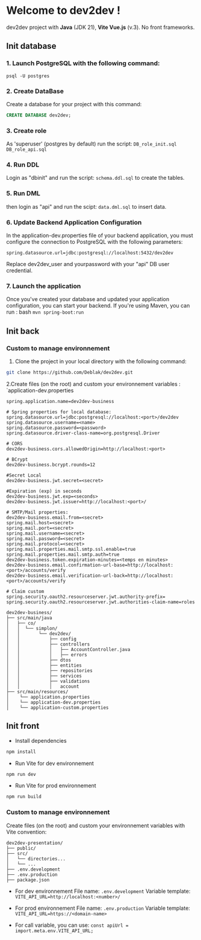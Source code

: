# Welcome to dev2dev !

dev2dev project with **Java** (JDK 21), **Vite Vue.js** (v.3). No front frameworks.

## Init database

### 1. Launch PostgreSQL with the following command:
```$bash
psql -U postgres
```

### 2. Create DataBase
Create a database for your project with this command:
```sql
CREATE DATABASE dev2dev;
```

### 3. Create role
As 'superuser' (postgres by default) run the script:
```DB_role_init.sql```
```DB_role_api.sql```

### 4. Run DDL
Login as "dbinit" and run the script:
```schema.ddl.sql```
to create the tables.

### 5. Run DML
then login as "api" and run the scipt:
```data.dml.sql```
to insert data.

### 6. Update Backend Application Configuration
In the application-dev.properties file of your backend application, you must configure the connection to PostgreSQL with the following parameters:
```application.properties
spring.datasource.url=jdbc:postgresql://localhost:5432/dev2dev
```
Replace dev2dev_user and yourpassword with your "api" DB user credential.

### 7. Launch the application
Once you've created your database and updated your application configuration, you can start your backend. If you're using Maven, you can run :
bash
`mvn spring-boot:run`

## Init back

### Custom to manage environnement

1. Clone the project in your local directory with the following command:
```bash
git clone https://github.com/Deblak/dev2dev.git
```

2.Create files (on the root)  and custom your environnement variables : `application-dev.properties 
```application-dev.properties
spring.application.name=dev2dev-business

# Spring properties for local database:
spring.datasource.url=jdbc:postgresql://localhost:<port>/dev2dev
spring.datasource.username=<name>
spring.datasource.password=<password>
spring.datasource.driver-class-name=org.postgresql.Driver

# CORS
dev2dev-business.cors.allowedOrigin=http://localhost:<port>

# BCrypt
dev2dev-business.bcrypt.rounds=12

#Secret Local
dev2dev-business.jwt.secret=<secret>

#Expiration (exp) in seconds
dev2dev-business.jwt.exp=<seconds>
dev2dev-business.jwt.issuer=http://localhost:<port>/

# SMTP/Mail properties:
dev2dev-business.email.from=<secret>
spring.mail.host=<secret>
spring.mail.port=<secret>
spring.mail.username=<secret>
spring.mail.password=<secret>
spring.mail.protocol=<secret>
spring.mail.properties.mail.smtp.ssl.enable=true
spring.mail.properties.mail.smtp.auth=true
dev2dev-business.token.expiration-minutes=<temps en minutes>
dev2dev-business.email.confirmation-url-base=http://localhost:<port>/accounts/verify
dev2dev-business.email.verification-url-back=http://localhost:<port>/accounts/verify

# Claim custom
spring.security.oauth2.resourceserver.jwt.authority-prefix=
spring.security.oauth2.resourceserver.jwt.authorities-claim-name=roles

```

```
dev2dev-business/
├── src/main/java                        
│   ├── co/
│   │  └── simplon/
│   │       └── dev2dev/ 
│   │           ├── config                                 
│   │           ├── controllers
│   │           │   ├── AccountController.java 
│   │           │   ├── errors                         
│   │           ├── dtos
│   │           ├── entities
│   │           ├── repositories
│   │           ├── services
│   │           ├── validations                            
│   │           │   account
├── src/main/resources/
│    └── application.properties
│    └── application-dev.properties
│    └── application-custom.properties
```

## Init front
- Install dependencies
```bash
npm install
```
- Run Vite for dev environnement
```bash
npm run dev
```
- Run Vite for prod environnement
```bash
npm run build
```

### Custom to manage environnement
Create files (on the root)  and custom your  environnement variables with Vite convention: 
```
dev2dev-presentation/
├── public/
├── src/
│   └── directories...
│   └── ...
├── .env.development
├── .env.production
├── package.json
```
 - For dev environnement
File name: `.env.development`
Variable template: `VITE_API_URL=http://localhost:<number>/`

 - For prod environnement
File name: `.env.production`
Variable template: `VITE_API_URL=https://<domain-name>`

- For call variable, you can use:
`const apiUrl = import.meta.env.VITE_API_URL;`

